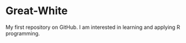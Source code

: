 # Great-White
My first repository on GitHub.
I am interested in learning and applying R programming.

